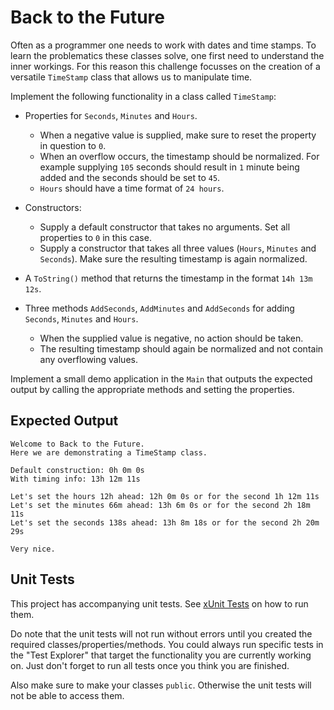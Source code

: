 # Back to the Future

Often as a programmer one needs to work with dates and time stamps. To learn the problematics these classes solve, one first need to understand the inner workings. For this reason this challenge focusses on the creation of a versatile `TimeStamp` class that allows us to manipulate time.

Implement the following functionality in a class called `TimeStamp`:

* Properties for `Seconds`, `Minutes` and `Hours`.
  * When a negative value is supplied, make sure to reset the property in question to `0`.
  * When an overflow occurs, the timestamp should be normalized. For example supplying `105` seconds should result in `1` minute being added and the seconds should be set to `45`.
  * `Hours` should have a time format of `24 hours`.

* Constructors:
  * Supply a default constructor that takes no arguments. Set all properties to `0` in this case.
  * Supply a constructor that takes all three values (`Hours`, `Minutes` and `Seconds`). Make sure the resulting timestamp is again normalized.

* A `ToString()` method that returns the timestamp in the format `14h 13m 12s`.

* Three methods `AddSeconds`, `AddMinutes` and `AddSeconds` for adding `Seconds`, `Minutes` and `Hours`.
  * When the supplied value is negative, no action should be taken.
  * The resulting timestamp should again be normalized and not contain any overflowing values.

Implement a small demo application in the `Main` that outputs the expected output by calling the appropriate methods and setting the properties.

<!-- TODO: Subtract -->
<!-- TODO: Add timestamps together -->

## Expected Output

```text
Welcome to Back to the Future.
Here we are demonstrating a TimeStamp class.

Default construction: 0h 0m 0s
With timing info: 13h 12m 11s

Let's set the hours 12h ahead: 12h 0m 0s or for the second 1h 12m 11s
Let's set the minutes 66m ahead: 13h 6m 0s or for the second 2h 18m 11s
Let's set the seconds 138s ahead: 13h 8m 18s or for the second 2h 20m 29s

Very nice.
```

## Unit Tests

This project has accompanying unit tests. See [xUnit Tests](/README.md#xunit-tests) on how to run them.

Do note that the unit tests will not run without errors until you created the required classes/properties/methods. You could always run specific tests in the "Test Explorer" that target the functionality you are currently working on. Just don't forget to run all tests once you think you are finished.

Also make sure to make your classes `public`. Otherwise the unit tests will not be able to access them.
